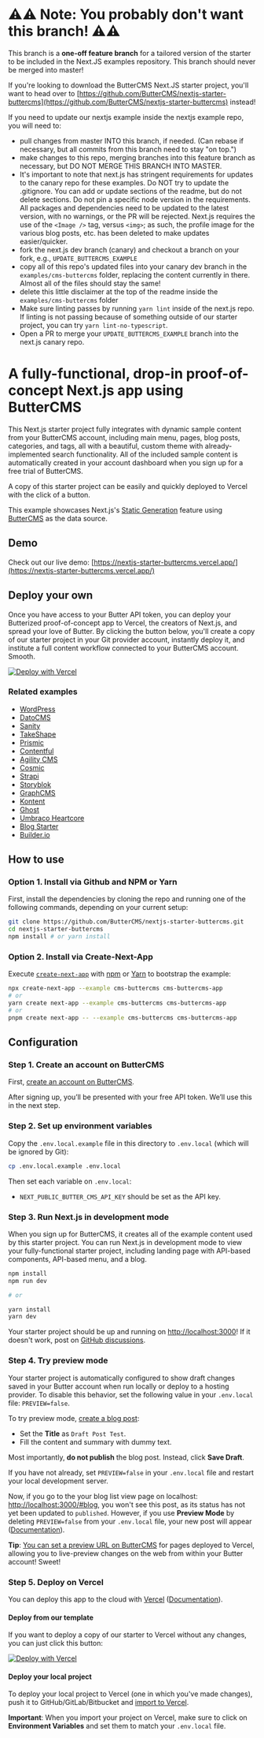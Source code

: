 # :warning::warning: Note: You probably don't want this branch! :warning::warning:

This branch is a **one-off feature branch** for a tailored version of the starter to be
included in the Next.JS examples repository. This branch should never be merged into master!

If you're looking to download the ButterCMS Next.JS starter
project, you'll want to head over to 
[https://github.com/ButterCMS/nextjs-starter-buttercms](https://github.com/ButterCMS/nextjs-starter-buttercms)
instead!

If you need to update our nextjs example inside the nextjs example repo, you will need to:
- pull changes from master INTO this branch, if needed. (Can rebase if necessary, but all
commits from this branch need to stay "on top.")
- make changes to this repo, merging branches into this feature branch as necessary, but
DO NOT MERGE THIS BRANCH INTO MASTER.
- It's important to note that next.js has stringent requirements for updates to the canary repo for these examples. Do NOT try to update the .gitignore. You can add or update sections of the readme, but do not delete sections. Do not pin a specific node version in the requirements. All packages and dependencies need to be updated to the latest version, with no warnings, or the PR will be rejected. Next.js requires the use of the `<Image />` tag, versus `<img>`; as such, the profile image for the various blog posts, etc. has been deleted to make updates easier/quicker.
- fork the next.js dev branch (canary) and checkout a branch on your fork, e.g., `UPDATE_BUTTERCMS_EXAMPLE`
- copy all of this repo's updated files into your canary dev branch in the `examples/cms-buttercms` folder,
replacing the content currently in there. Almost all of the files should stay the same!
- delete this little disclaimer at the top of the readme inside the `examples/cms-buttercms` folder
- Make sure linting passes by running `yarn lint` inside of the next.js repo. If linting
is not passing because of something outside of our starter project, you can try 
`yarn lint-no-typescript`. 
- Open a PR to merge your `UPDATE_BUTTERCMS_EXAMPLE` branch into the next.js canary repo.

# A fully-functional, drop-in proof-of-concept Next.js app using ButterCMS

This Next.js starter project fully integrates with dynamic sample content from your ButterCMS account, including main menu, pages, blog posts, categories, and tags, all with a beautiful, custom theme with already-implemented search functionality. All of the included sample content is automatically created in your account dashboard when you sign up for a free trial of ButterCMS.

A copy of this starter project can be easily and quickly deployed to Vercel with the click of a button.

This example showcases Next.js's [Static Generation](https://nextjs.org/docs/basic-features/pages) feature using [ButterCMS](https://buttercms.com/) as the data source.

## Demo

Check out our live demo: [https://nextjs-starter-buttercms.vercel.app/](https://nextjs-starter-buttercms.vercel.app/)

## Deploy your own

Once you have access to your Butter API token, you can deploy your Butterized proof-of-concept app to Vercel, the creators of Next.js, and spread your love of Butter. By clicking the button below, you'll create a copy of our starter project in your Git provider account, instantly deploy it, and institute a full content workflow connected to your ButterCMS account. Smooth.

[![Deploy with Vercel](https://vercel.com/button)](https://vercel.com/new/clone?repository-url=https%3A%2F%2Fgithub.com%2FButterCMS%2Fnextjs-starter-buttercms&env=NEXT_PUBLIC_BUTTER_CMS_API_KEY&envDescription=Your%20ButterCMS%20API%20Token&envLink=https%3A%2F%2Fbuttercms.com%2Fsettings%2F&project-name=nextjs-starter-buttercms&repo-name=nextjs-starter-buttercms&redirect-url=https%3A%2F%2Fbuttercms.com%2Fonboarding%2Fvercel-starter-deploy-callback%2F&production-deploy-hook=Deploy%20Triggered%20from%20ButterCMS&demo-title=ButterCMS%20Next.js%20Starter&demo-description=Fully%20integrated%20with%20your%20ButterCMS%20account&demo-url=https%3A%2F%2Fnextjs-starter-buttercms.vercel.app%2F&demo-image=https://cdn.buttercms.com/r0tGK8xFRti2iRKBJ0eY&repository-name=nextjs-starter-buttercms)

### Related examples

- [WordPress](/examples/cms-wordpress)
- [DatoCMS](/examples/cms-datocms)
- [Sanity](/examples/cms-sanity)
- [TakeShape](/examples/cms-takeshape)
- [Prismic](/examples/cms-prismic)
- [Contentful](/examples/cms-contentful)
- [Agility CMS](/examples/cms-agilitycms)
- [Cosmic](/examples/cms-cosmic)
- [Strapi](/examples/cms-strapi)
- [Storyblok](/examples/cms-storyblok)
- [GraphCMS](/examples/cms-graphcms)
- [Kontent](/examples/cms-kontent)
- [Ghost](/examples/cms-ghost)
- [Umbraco Heartcore](/examples/cms-umbraco-heartcore)
- [Blog Starter](/examples/blog-starter)
- [Builder.io](/examples/cms-builder-io)

## How to use

### Option 1. Install via Github and NPM or Yarn

First, install the dependencies by cloning the repo and running one of the following commands, depending on your current setup:

```bash
git clone https://github.com/ButterCMS/nextjs-starter-buttercms.git
cd nextjs-starter-buttercms
npm install # or yarn install
``` 

### Option 2. Install via Create-Next-App

Execute [`create-next-app`](https://github.com/vercel/next.js/tree/canary/packages/create-next-app) with [npm](https://docs.npmjs.com/cli/init) or [Yarn](https://yarnpkg.com/lang/en/docs/cli/create/) to bootstrap the example:

```bash
npx create-next-app --example cms-buttercms cms-buttercms-app
# or
yarn create next-app --example cms-buttercms cms-buttercms-app
# or
pnpm create next-app -- --example cms-buttercms cms-buttercms-app
```

## Configuration

### Step 1. Create an account on ButterCMS

First, [create an account on ButterCMS](https://buttercms.com/).

After signing up, you’ll be presented with your free API token. We’ll use this in the next step.

### Step 2. Set up environment variables

Copy the `.env.local.example` file in this directory to `.env.local` (which will be ignored by Git):

```bash
cp .env.local.example .env.local
```

Then set each variable on `.env.local`:

- `NEXT_PUBLIC_BUTTER_CMS_API_KEY` should be set as the API key.

### Step 3. Run Next.js in development mode

When you sign up for ButterCMS, it creates all of the example content used by this starter project. You can run Next.js in development mode to view your fully-functional starter project, including landing page with 
API-based components, API-based menu, and a blog.

```bash
npm install
npm run dev

# or

yarn install
yarn dev
```

Your starter project should be up and running on [http://localhost:3000](http://localhost:3000)! If it doesn't work, post on [GitHub discussions](https://github.com/vercel/next.js/discussions).

### Step 4. Try preview mode

Your starter project is automatically configured to show draft changes saved in your Butter account when run locally or deploy to a hosting provider. To disable this behavior, set the following value in your `.env.local` file: `PREVIEW=false`.

To try preview mode, [create a blog post](https://buttercms.com/post/):

- Set the **Title** as `Draft Post Test`.
- Fill the content and summary with dummy text.

Most importantly, **do not publish** the blog post. Instead, click **Save Draft**.

If you have not already, set `PREVIEW=false` in your `.env.local` file and restart your local
development server.

Now, if you go to the your blog list view page on localhost: [http://localhost:3000/#blog](http://localhost:3000/#blog), you won't see this post, as its status has not yet been updated to `published`. However, if you use **Preview Mode** by deleting `PREVIEW=false` from your `.env.local` file, your new post will appear ([Documentation](https://nextjs.org/docs/advanced-features/preview-mode)).


**Tip**: [You can set a preview URL on ButterCMS](https://buttercms.com/kb/preview-urls) for pages
deployed to Vercel, allowing you to live-preview changes on the web from within your Butter account! Sweet!

### Step 5. Deploy on Vercel

You can deploy this app to the cloud with [Vercel](https://vercel.com?utm_source=github&utm_medium=readme&utm_campaign=next-example) ([Documentation](https://nextjs.org/docs/deployment)).

#### Deploy from our template

If you want to deploy a copy of our starter to Vercel without any changes, you can just click this button:

[![Deploy with Vercel](https://vercel.com/button)](https://vercel.com/new/clone?repository-url=https%3A%2F%2Fgithub.com%2FButterCMS%2Fnextjs-starter-buttercms&env=NEXT_PUBLIC_BUTTER_CMS_API_KEY&envDescription=Your%20ButterCMS%20API%20Token&envLink=https%3A%2F%2Fbuttercms.com%2Fsettings%2F&project-name=nextjs-starter-buttercms&repo-name=nextjs-starter-buttercms&redirect-url=https%3A%2F%2Fbuttercms.com%2Fonboarding%2Fvercel-starter-deploy-callback%2F&production-deploy-hook=Deploy%20Triggered%20from%20ButterCMS&demo-title=ButterCMS%20Next.js%20Starter&demo-description=Fully%20integrated%20with%20your%20ButterCMS%20account&demo-url=https%3A%2F%2Fnextjs-starter-buttercms.vercel.app%2F&demo-image=https://cdn.buttercms.com/r0tGK8xFRti2iRKBJ0eY&repository-name=nextjs-starter-buttercms)

#### Deploy your local project

To deploy your local project to Vercel (one in which you've made changes), push it to GitHub/GitLab/Bitbucket and [import to Vercel](https://vercel.com/new?utm_source=github&utm_medium=readme&utm_campaign=next-example).

**Important**: When you import your project on Vercel, make sure to click on **Environment Variables** and set them to match your `.env.local` file.
